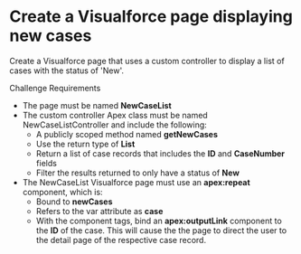 # Create a Visualforce page displaying new cases
Create a Visualforce page that uses a custom controller to display a list of cases with the status of 'New'.

Challenge Requirements
* The page must be named **NewCaseList**
* The custom controller Apex class must be named NewCaseListController and include the following:
    * A publicly scoped method named **getNewCases**
    * Use the return type of **List<Case>**
    * Return a list of case records that includes the **ID** and **CaseNumber** fields
    * Filter the results returned to only have a status of **New**
* The NewCaseList Visualforce page must use an **apex:repeat** component, which is:
    * Bound to **newCases**
    * Refers to the var attribute as **case**
    * With the component tags, bind an **apex:outputLink** component to the **ID** of the case. This will cause the the page to direct the user to the detail page of the respective case record.